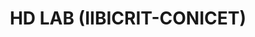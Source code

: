---
layout: page
title: HD LAB (IIBICRIT-CONICET)
description: "Laboratorio de Humanidades Digitales - IIBICRIT, CONICET (Argentina)"
img: ./assets/img/collaborations/logo_hd-lab.png
imgalt: "Logo of the Laboratorio de Humanidades Digitales - IIBICRIT, CONICET: it shows the text Humanidades Digitales Lab in capitals, with some coloured squares"
importance: #1
category: #work
related_publications: false
inline: false
redirect: https://hdlab.space/
---